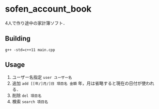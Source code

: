 # sofen_account_book
4人で作り途中の家計簿ソフト．

## Building
```
g++ -std=c++11 main.cpp
```

## Usage
1. ユーザー名指定 `user ユーザー名`
1. 追加 `add [[年/]月/]日 項目名 金額` 年，月は省略すると現在の日付が使われる．
1. 削除 `del 項目名`
1. 検索 `search 項目名` 
